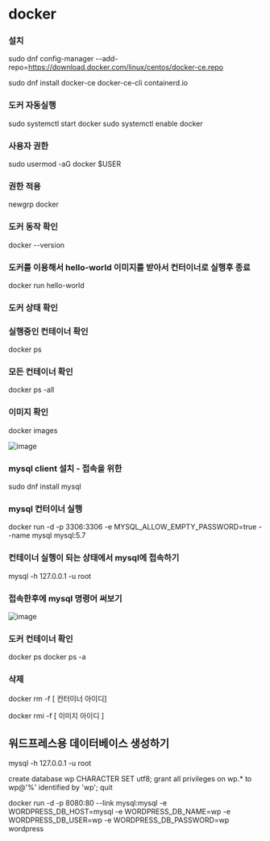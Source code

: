 # docker
### 설치
sudo dnf config-manager --add-repo=https://download.docker.com/linux/centos/docker-ce.repo

sudo dnf install docker-ce docker-ce-cli containerd.io

###  도커 자동실행
sudo systemctl start docker
sudo systemctl enable docker


###  사용자 권한
sudo usermod -aG docker $USER
###  권한 적용
newgrp docker

###  도커 동작 확인
docker --version
###  도커를 이용해서 hello-world 이미지를 받아서 컨터이너로 실행후 종료
docker run hello-world

###  도커 상태 확인
###  실행중인 컨테이너 확인
docker ps
###  모든 컨테이너 확인
docker ps -all
###  이미지 확인
docker images


![image](https://github.com/pia222kr20240629/docker/assets/174164680/480d042f-80af-4d21-a891-c223ebe1541e)


### mysql client 설치 - 접속을 위한
sudo dnf install mysql

### mysql 컨터이너 실행
docker run -d -p 3306:3306 -e MYSQL_ALLOW_EMPTY_PASSWORD=true --name mysql mysql:5.7
### 컨테이너 실행이 되는 상태에서 mysql에 접속하기
mysql -h 127.0.0.1 -u root
### 접속한후에 mysql 명령어 써보기
![image](https://github.com/pia222kr20240629/docker/assets/174164680/557466b2-6a08-4f99-a136-31e42952a882)


### 도커 컨테이너 확인
docker ps 
docker ps -a

### 삭제
docker rm -f [ 컨터이너 아이디]

docker rmi -f [ 이미지 아이디 ]

## 워드프레스용 데이터베이스 생성하기
mysql -h 127.0.0.1 -u root

create database wp CHARACTER SET utf8;
grant all privileges on wp.* to wp@'%' identified by 'wp';
quit

docker run -d -p 8080:80 --link mysql:mysql -e WORDPRESS_DB_HOST=mysql -e WORDPRESS_DB_NAME=wp -e WORDPRESS_DB_USER=wp -e WORDPRESS_DB_PASSWORD=wp wordpress

























